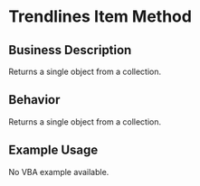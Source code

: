 # Trendlines Item Method

## Business Description
Returns a single object from a collection.

## Behavior
Returns a single object from a collection.

## Example Usage
No VBA example available.